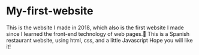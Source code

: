 # My-first-website

This is the website I made in 2018, which also is the first website I made since I learned the front-end technology of web pages.👶
This is a Spanish restaurant website, using html, css, and a little Javascript
Hope you will like it!
